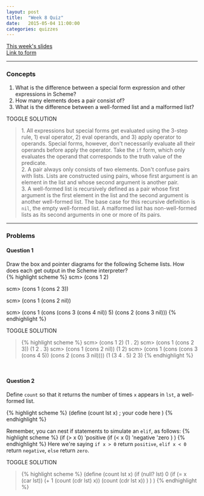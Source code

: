 ```yaml
---
layout: post
title:  "Week 8 Quiz"
date:   2015-05-04 11:00:00
categories: quizzes
---
```


[This week's slides](https://docs.google.com/a/berkeley.edu/presentation/d/1B3D5uCMBEuyZrgHbhKF5zOJK6LVJwvI5FXXD2QE_bGY/edit?usp=sharing)  
[Link to form](http://goo.gl/forms/b3scpxFBvl)  

---

### Concepts  
1. What is the difference between a special form expression and other expressions in Scheme?  
1. How many elements does a pair consist of?  
3. What is the difference between a well-formed list and a malformed list?  

<a class="btn btn-default solution-toggle">TOGGLE SOLUTION</a>

<blockquote class="solution">
1. All expressions but special forms get evaluated using the 3-step rule, 1) eval operator, 2) eval operands, and 3) apply operator to operands. Special forms, however, don't necessarily evaluate all their operands before apply the operator. Take the <code>if</code> form, which only evaluates the operand that corresponds to the truth value of the predicate. <br/>
2. A pair always only consists of two elements. Don't confuse pairs with lists. Lists are constructed using pairs, whose first argument is an element in the list and whose second argument is another pair. <br/>
3. A well-formed list is recursively defined as a pair whose first argument is the first element in the list and the second argument is another well-formed list. The base case for this recursive definition is <code>nil</code>, the empty well-formed list. A malformed list has non-well-formed lists as its second arguments in one or more of its pairs.
</blockquote>

---

### Problems  

#### Question 1
Draw the box and pointer diagrams for the following Scheme lists. How does each get output in the Scheme interpreter?  
{% highlight scheme %}
scm> (cons 1 2)

scm> (cons 1 (cons 2 3))

scm> (cons 1 (cons 2 nil))

scm> (cons 1 (cons (cons 3 (cons 4 nil)) 5) (cons 2 (cons 3 nil)))
{% endhighlight %}

<a class="btn btn-default solution-toggle-2">TOGGLE SOLUTION</a>

<blockquote class="solution-2">{% highlight scheme %}
scm> (cons 1 2)
(1 . 2)
scm> (cons 1 (cons 2 3))
(1 2 . 3)
scm> (cons 1 (cons 2 nil))
(1 2)
scm> (cons 1 (cons (cons 3 (cons 4 5)) (cons 2 (cons 3 nil))))
(1 (3 4 . 5) 2 3)
{% endhighlight %}
</blockquote>
   
<br/>

#### Question 2
Define `count` so that it returns the number of times `x` appears in `lst`, a well-formed list.

{% highlight scheme %}
(define (count lst x)
    ; your code here
)
{% endhighlight %}

Remember, you can nest if statements to simulate an `elif`, as follows:
{% highlight scheme %}
(if (> x 0)
    'positive
    (if (< x 0)
        'negative
        'zero
      )
  )
{% endhighlight %}
Here we're saying `if x > 0` return `positive`, `elif x < 0` return `negative`, `else` return `zero`. 

<a class="btn btn-default solution-toggle-3">TOGGLE SOLUTION</a>

<blockquote class="solution-3">{% highlight scheme %}
(define (count lst x)
    (if (null? lst)
        0
        (if (= x (car lst))
            (+ 1 (count (cdr lst) x))
            (count (cdr lst x))
          )
      )
  )
{% endhighlight %}
</blockquote>
